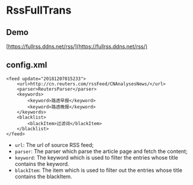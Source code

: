 # RssFullTrans

## Demo
[https://fullrss.ddns.net/rss/](https://fullrss.ddns.net/rss/)

## config.xml
```
<feed update="20181207015233">
    <url>http://cn.reuters.com/rssFeed/CNAnalysesNews/</url>
    <parser>ReutersParser</parser>
    <keywords>
        <keyword>路透早报</keyword>
        <keyword>路透晚报</keyword>
    </keywords>
    <blacklist>
        <blackItem>过滤词</blackItem>
    </blacklist>
</feed>
```
- `url`: The url of source RSS feed;
- `parser`: The parser which parse the article page and fetch the content;
- `keyword`: The keyword which is used to filter the entries whose title contains the keyword.
- `blackItem`: The item which is used to filter out the entries whose title contains the blackItem.
